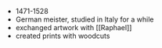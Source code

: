- 1471-1528
- German meister, studied in Italy for a while
- exchanged artwork with [[Raphael]]
- created prints with woodcuts